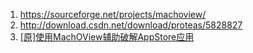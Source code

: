 1. https://sourceforge.net/projects/machoview/
2. http://download.csdn.net/download/proteas/5828827
3. [[原]使用MachOView辅助破解AppStore应用](https://www.cnblogs.com/Proteas/p/3221162.html)